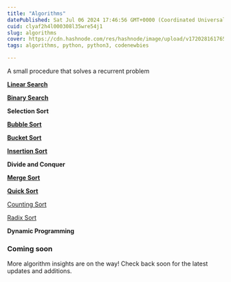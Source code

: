 ```yaml
---
title: "Algorithms"
datePublished: Sat Jul 06 2024 17:46:56 GMT+0000 (Coordinated Universal Time)
cuid: clyaf2h4l000308l35wre54j1
slug: algorithms
cover: https://cdn.hashnode.com/res/hashnode/image/upload/v1720281617653/23d647c9-fa13-44f4-a01d-684d735bfaad.jpeg
tags: algorithms, python, python3, codenewbies

---
```


A small procedure that solves a recurrent problem

[**Linear Search**](https://akshaya-biswal.hashnode.dev/linear-search)

[**Binary Search**](https://akshaya-biswal.hashnode.dev/binary-search)

**Selection Sort**

[**Bubble Sort**](https://akshaya-biswal.hashnode.dev/bubble-sort)

[**Bucket Sort**](https://akshaya-biswal.hashnode.dev/bucket-sort)

[**Insertion Sort**](https://akshaya-biswal.hashnode.dev/insertion-sort)

**Divide and Conquer**

[**Merge Sort**](https://akshaya-biswal.hashnode.dev/merge-sort)

[**Quick Sort**](https://akshaya-biswal.hashnode.dev/quick-sort)

[Counting Sort](https://akshaya-biswal.hashnode.dev/counting-sort)

[Radix Sort](https://akshaya-biswal.hashnode.dev/radix-sort)

**Dynamic Programming**

### Coming soon

More algorithm insights are on the way! Check back soon for the latest updates and additions.